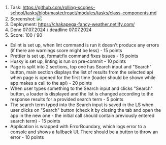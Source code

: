 1. Task: https://github.com/rolling-scopes-school/tasks/blob/master/react/modules/tasks/class-components.md
2. Screenshot:
   ![]('./src/assets/screenshot.png)
3. Deployment: https://chakapega-fancy-weather.netlify.com/
4. Done 07.07.2024 / deadline 07.07.2024
5. Score: 100 / 90

- Eslint is set up, when lint command is run it doesn't produce any errors (if there are warnings score might be less) - 15 points
- Prettier is set up, format:fix command fixes issues - 15 points
- Husky is set up, linting is run on pre-commit - 10 points
- Page is split into 2 sections, top one has Search input and "Search" button, main section displays the list of results from the selected api when page is opened for the first time (loader should be shown while app makes a call to the api) - 20 points
- When user types something to the Search input and clicks "Search" button, a loader is displayed and the list is changed according to the response results for a provided search term - 5 points
- The search term typed into the Search input is saved in the LS when user clicks on "Search" button (check it by closing the tab and open the app in the new one - the initial call should contain previously entered search term) - 15 points
- Application is wrapped with ErrorBoundary, which logs error to a console and shows a fallback UI. There should be a button to throw an error - 10 points

